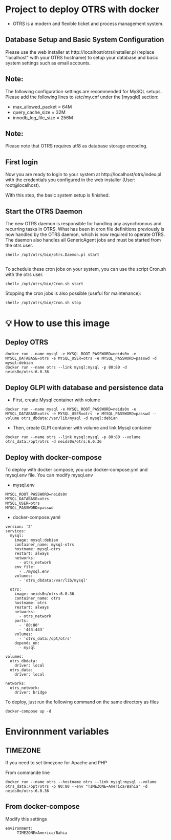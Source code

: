 # Project to deploy OTRS with docker

- OTRS is a modern and flexible ticket and process management system.

## Database Setup and Basic System Configuration

Please use the web installer at http://localhost/otrs/installer.pl (replace "localhost" with your OTRS hostname) to setup your database and basic system settings such as email accounts.
##

## **Note**: 
The following configuration settings are recommended for MySQL setups. Please add the following lines to /etc/my.cnf under the [mysqld] section:

- max_allowed_packet   = 64M
- query_cache_size     = 32M
- innodb_log_file_size = 256M
##               

## **Note**: 

Please note that OTRS requires utf8 as database storage encoding.
##

## First login

Now you are ready to login to your system at http://localhost/otrs/index.pl with the credentials you configured in the web installer (User: root@localhost).

With this step, the basic system setup is finished.
##

## Start the OTRS Daemon

The new OTRS daemon is responsible for handling any asynchronous and recurring tasks in OTRS. What has been in cron file definitions previously is now handled by the OTRS daemon, which is now required to operate OTRS. The daemon also handles all GenericAgent jobs and must be started from the otrs user.

``` 
shell> /opt/otrs/bin/otrs.Daemon.pl start 
```

##            

To schedule these cron jobs on your system, you can use the script Cron.sh with the otrs user.

```
shell> /opt/otrs/bin/Cron.sh start
```
            

Stopping the cron jobs is also possible (useful for maintenance):

```
shell> /opt/otrs/bin/Cron.sh stop
```

# 💡 How to use this image

##  Deploy OTRS
```
docker run --name mysql -e MYSQL_ROOT_PASSWORD=neids0n -e MYSQL_DATABASE=otrs -e MYSQL_USER=otrs -e MYSQL_PASSWORD=passwd -d mysql:debian
docker run --name otrs --link mysql:mysql -p 80:80 -d neids0n/otrs:6.0.36
```

## Deploy GLPI with database and persistence data

- First, create Mysql container with volume

```
docker run --name mysql -e MYSQL_ROOT_PASSWORD=neids0n -e MYSQL_DATABASE=otrs -e MYSQL_USER=otrs -e MYSQL_PASSWORD=passwd --volume otrs_dbdata:/var/lib/mysql -d mysql:debian 
```

- Then, create GLPI container with volume and link Mysql container

```
docker run --name otrs --link mysql:mysql -p 80:80 --volume otrs_data:/opt/otrs -d neids0n/otrs:6.0.36
```

## Deploy with docker-compose

To deploy with docker compose, you use docker-compose.yml and mysql.env file. You can modify mysql.env

- mysql.env
```
MYSQL_ROOT_PASSWORD=neids0n
MYSQL_DATABASE=otrs
MYSQL_USER=otrs
MYSQL_PASSWORD=passwd
```

- docker-compose.yaml
```
version: '2'
services:
  mysql:
    image: mysql:debian
    container_name: mysql-otrs
    hostname: mysql-otrs
    restart: always
    networks:
      - otrs_network
    env_file:
      - ./mysql.env
    volumes:
      - 'otrs_dbdata:/var/lib/mysql'

  otrs:
    image: neids0n/otrs:6.0.36
    container_name: otrs
    hostname: otrs
    restart: always
    networks:
      - otrs_network
    ports:
      - '80:80'
      - '443:443'
    volumes:
      - 'otrs_data:/opt/otrs'
    depends_on:
      - mysql

volumes:
  otrs_dbdata:
    driver: local
  otrs_data:
    driver: local

networks:
  otrs_network:
    driver: bridge
```

To deploy, just run the following command on the same directory as files

```
docker-compose up -d
```

# Environnment variables

## TIMEZONE

If you need to set timezone for Apache and PHP

From commande line

```
docker run --name otrs --hostname otrs --link mysql:mysql --volume otrs_data:/opt/otrs -p 80:80 --env "TIMEZONE=America/Bahia" -d neids0n/otrs:6.0.36
```

## From docker-compose

Modify this settings

```
environment:
     TIMEZONE=America/Bahia
```
